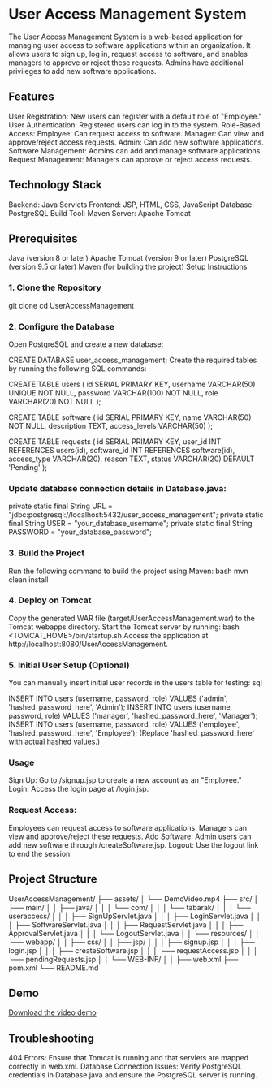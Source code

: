 # User Access Management System
The User Access Management System is a web-based application for managing user access to software applications within an organization. It allows users to sign up, log in, request access to software, and enables managers to approve or reject these requests. Admins have additional privileges to add new software applications.

## Features
User Registration: New users can register with a default role of "Employee."
User Authentication: Registered users can log in to the system.
Role-Based Access:
Employee: Can request access to software.
Manager: Can view and approve/reject access requests.
Admin: Can add new software applications.
Software Management: Admins can add and manage software applications.
Request Management: Managers can approve or reject access requests.

## Technology Stack
Backend: Java Servlets
Frontend: JSP, HTML, CSS, JavaScript
Database: PostgreSQL
Build Tool: Maven
Server: Apache Tomcat

## Prerequisites
Java (version 8 or later)
Apache Tomcat (version 9 or later)
PostgreSQL (version 9.5 or later)
Maven (for building the project)
Setup Instructions
### 1. Clone the Repository

git clone <repository-url>
cd UserAccessManagement

### 2. Configure the Database
Open PostgreSQL and create a new database:


CREATE DATABASE user_access_management;
Create the required tables by running the following SQL commands:


CREATE TABLE users (
    id SERIAL PRIMARY KEY,
    username VARCHAR(50) UNIQUE NOT NULL,
    password VARCHAR(100) NOT NULL,
    role VARCHAR(20) NOT NULL
);

CREATE TABLE software (
    id SERIAL PRIMARY KEY,
    name VARCHAR(50) NOT NULL,
    description TEXT,
    access_levels VARCHAR(50)
);

CREATE TABLE requests (
    id SERIAL PRIMARY KEY,
    user_id INT REFERENCES users(id),
    software_id INT REFERENCES software(id),
    access_type VARCHAR(20),
    reason TEXT,
    status VARCHAR(20) DEFAULT 'Pending'
);

### Update database connection details in Database.java:

private static final String URL = "jdbc:postgresql://localhost:5432/user_access_management";
private static final String USER = "your_database_username";
private static final String PASSWORD = "your_database_password";

### 3. Build the Project
Run the following command to build the project using Maven:
bash
mvn clean install

### 4. Deploy on Tomcat
Copy the generated WAR file (target/UserAccessManagement.war) to the Tomcat webapps directory.
Start the Tomcat server by running:
bash
<TOMCAT_HOME>/bin/startup.sh
Access the application at http://localhost:8080/UserAccessManagement.

### 5. Initial User Setup (Optional)
You can manually insert initial user records in the users table for testing:
sql

INSERT INTO users (username, password, role) VALUES ('admin', 'hashed_password_here', 'Admin');
INSERT INTO users (username, password, role) VALUES ('manager', 'hashed_password_here', 'Manager');
INSERT INTO users (username, password, role) VALUES ('employee', 'hashed_password_here', 'Employee');
(Replace 'hashed_password_here' with actual hashed values.)

### Usage
Sign Up: Go to /signup.jsp to create a new account as an "Employee."
Login: Access the login page at /login.jsp.

### Request Access:
Employees can request access to software applications.
Managers can view and approve/reject these requests.
Add Software: Admin users can add new software through /createSoftware.jsp.
Logout: Use the logout link to end the session.

## Project Structure

UserAccessManagement/
├── assets/
│   └── DemoVideo.mp4
├── src/
│   ├── main/
│   │   ├── java/
│   │   │   └── com/
│   │   │       └── tabarak/
│   │   │           └── useraccess/
│   │   │               ├── SignUpServlet.java
│   │   │               ├── LoginServlet.java
│   │   │               ├── SoftwareServlet.java
│   │   │               ├── RequestServlet.java
│   │   │               ├── ApprovalServlet.java
│   │   │               └── LogoutServlet.java
│   │   ├── resources/
│   │   └── webapp/
│   │       ├── css/
│   │       ├── jsp/
│   │       │   ├── signup.jsp
│   │       │   ├── login.jsp
│   │       │   ├── createSoftware.jsp
│   │       │   ├── requestAccess.jsp
│   │       │   └── pendingRequests.jsp
│   │       └── WEB-INF/
│   │           ├── web.xml
├── pom.xml
└── README.md

## Demo

[Download the video demo](assets/DemoVideo.mp4)

## Troubleshooting
404 Errors: Ensure that Tomcat is running and that servlets are mapped correctly in web.xml.
Database Connection Issues: Verify PostgreSQL credentials in Database.java and ensure the PostgreSQL server is running.
